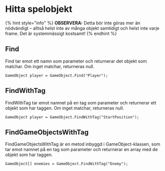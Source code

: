 # Hitta spelobjekt

{% hint style="info" %}
**OBSERVERA:** Detta bör inte göras mer än nödvändigt – alltså helst inte av många objekt samtidigt och helst inte varje frame. Det är systemmässigt kostsamt!
{% endhint %}

## Find

Find tar emot ett namn som parameter och returnerar det objekt som matchar. Om inget matchar, returneras null.

```
GameObject player = GameObject.Find("Player");
```

## FindWithTag

FindWithTag tar emot namnet på en tag som parameter och returnerar ett objekt som har taggen. Om inget matchar, returneras null.

```
GameObject player = GameObject.FindWithTag("StartPosition");
```

## FindGameObjectsWithTag

FindGameObjectsWithTag är en metod inbyggd i GameObject-klassen, som tar emot namnet på en tag som parameter och returnerar en array med de objekt som har taggen.

```
GameObject[] enemies = GameObject.FindWithTag("Enemy");
```

